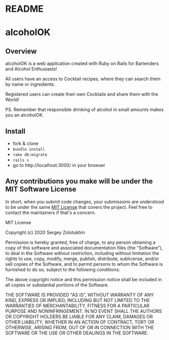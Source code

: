 # README

# alcoholOK

## Overview

alcoholOK is a web application created with Ruby on Rails for Bartenders and Alcohol Enthusiasts!

All users have an access to Cocktail recipes, where they can search them by name or ingredients.

Registered users can create their own Cocktails and share them with the World!

PS. Remember that responsible drinking of alcohol in small amounts makes you an alcoholOK.

## Install

- fork & clone
- `bundle install`
- `rake db:migrate`
- `rails s`
- go to http://localhost:3000/ in your browser


## Any contributions you make will be under the MIT Software License
In short, when you submit code changes, your submissions are understood to be under the same [MIT License](http://choosealicense.com/licenses/mit/) that covers the project. Feel free to contact the maintainers if that's a concern.

MIT License

Copyright (c) 2020 Sergey Zolotukhin

Permission is hereby granted, free of charge, to any person obtaining a copy
of this software and associated documentation files (the "Software"), to deal
in the Software without restriction, including without limitation the rights
to use, copy, modify, merge, publish, distribute, sublicense, and/or sell
copies of the Software, and to permit persons to whom the Software is
furnished to do so, subject to the following conditions:

The above copyright notice and this permission notice shall be included in all
copies or substantial portions of the Software.

THE SOFTWARE IS PROVIDED "AS IS", WITHOUT WARRANTY OF ANY KIND, EXPRESS OR
IMPLIED, INCLUDING BUT NOT LIMITED TO THE WARRANTIES OF MERCHANTABILITY,
FITNESS FOR A PARTICULAR PURPOSE AND NONINFRINGEMENT. IN NO EVENT SHALL THE
AUTHORS OR COPYRIGHT HOLDERS BE LIABLE FOR ANY CLAIM, DAMAGES OR OTHER
LIABILITY, WHETHER IN AN ACTION OF CONTRACT, TORT OR OTHERWISE, ARISING FROM,
OUT OF OR IN CONNECTION WITH THE SOFTWARE OR THE USE OR OTHER DEALINGS IN THE
SOFTWARE.
